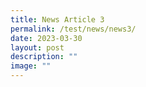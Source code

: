 ```yaml
---
title: News Article 3
permalink: /test/news/news3/
date: 2023-03-30
layout: post
description: ""
image: ""
---
```

